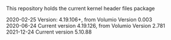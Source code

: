 This repository holds the current kernel header files package  

2020-02-25	Version: 4.19.106+, from Volumio Version 0.003  
2020-06-24	Current version 4.19.126, from Volumio Version 2.781  
2021-12-24	Current version 5.10.88





